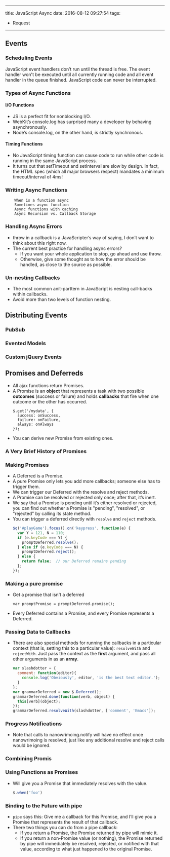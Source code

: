 ----
title: JavaScript Async
date: 2016-08-12 09:27:54
tags:
- Request
----
## Events

### Scheduling Events
JavaScript event handlers don’t run until the thread is free.
The event handler won't be executed until all currently running code and all event handler in the queue finished.
JavaScript code can never be interrupted.

### Types of Async Functions

#### I/O Functions

- JS is a perfect fit for nonblocking I/O.
- WebKit’s console.log has surprised many a developer by behaving asynchronously.
- Node’s console.log, on the other hand, is strictly synchronous.

#### Timing Functions
- No JavaScript timing function can cause code to run while other code is running in the same JavaScript process.
- It turns out that setTimeout and setInterval are slow by design. In fact, the HTML spec (which all major browsers respect) mandates a minimum timeout/interval of 4ms!

### Writing Async Functions
		When is a function async
		Sometimes-async function
		Async functions with caching
		Async Recursion vs. Callback Storage
### Handling Async Errors
- throw in a callback is a JavaScripter’s way of saying, I don’t want to think about this right now.
- The current best practice for handling async errors?
  - If you want your whole application to stop, go ahead and use throw.
  - Otherwise, give some thought as to how the error should be handled, as close to the source as possible.

### Un-nesting Callbacks
- The most common anit-parttern in JavaScript is nesting call-backs within callbacks.
- Avoid more than two levels of function nesting. 

## Distributing Events
### PubSub
### Evented Models
### Custom jQuery Events

## Promises and Deferreds
- All ajax functions return Promises.
- A Promise is an **object** that represents a task with two possible **outcomes** (success or failure) and holds **callbacks** that fire when one outcome or the other has occurred. 
  ```
  $.get('/mydata', {
    success: onSuccess,
    failure: onFailure,
    always: onAlways
  });
  ```
- You can derive new Promise from existing ones.

### A Very Brief History of Promises
### Making Promises
- A Deferred is a Promise.
- A pure Promise only lets you add more callbacks; someone else has to trigger them.
- We can trigger our Deferred with the resolve and reject methods.
- A Promise can be resolved or rejected only once; after that, it’s inert.
- We say that a Promise is pending until it’s either resolved or rejected, you can find out whether a Promise is "pending", "resolved", or "rejected" by calling its state method. 
- You can trigger a deferred directly with `resolve` and `reject` methods.
  ```JavaScript
  $q('#playGame').focus().on('keypress', function(e) {
    var Y = 121, N = 110;
    if (e.keyCode === Y) {
      promptDeferred.resolve();
    } else if (e.keyCode === N) {
      promptDeferred.reject();
    } else {
      return false;  // our Deferred remains pending
    };
  });
  ```

### Making a pure promise
- Get a promise that isn't a deferred
  ```
  var promptPromise = promptDeferred.promise();
  ```
- Every Deferred contains a Promise, and every Promise represents a Deferred.

### Passing Data to Callbacks
- There are also special methods for running the callbacks in a particular context (that is, setting this to a particular value): `resolveWith` and `rejectWith`. Just pass the context as the **first** argument, and pass all other arguments in as an **array**.
  ```JavaScript
  var slashdotter = {
    comment: function(editor){
      console.log('Obviously', editor, 'is the best text editor.');
    }
  };
  var grammarDeferred = new $.Deferred();
  grammarDeferred.done(function(verb, object) {
    this[verb](object);
  });
  grammarDeferred.resolveWith(slashdotter, ['comment', 'Emacs']);
  ```

### Progress Notifications
- Note that calls to nanowrimoing.notify will have no effect once nanowrimoing is resolved, just like any additional resolve and reject calls would be ignored.

### Combining Promis

### Using Functions as Promises
- Will give you a Promise that immediately resolves with the value.
  ```JavaScript
  $.when('foo')
  ```

### Binding to the Future with pipe
- `pipe` says this: Give me a callback for this Promise, and I’ll give you a Promise that represents the result of that callback.
- There two things you can do from a pipe callback:
  - If you return a Promise, the Promise returned by pipe will mimic it.
  - If you return a non-Promise value (or nothing), the Promise returned by pipe will immediately be resolved, rejected, or notified with that value, according to what just happened to the original Promise.

